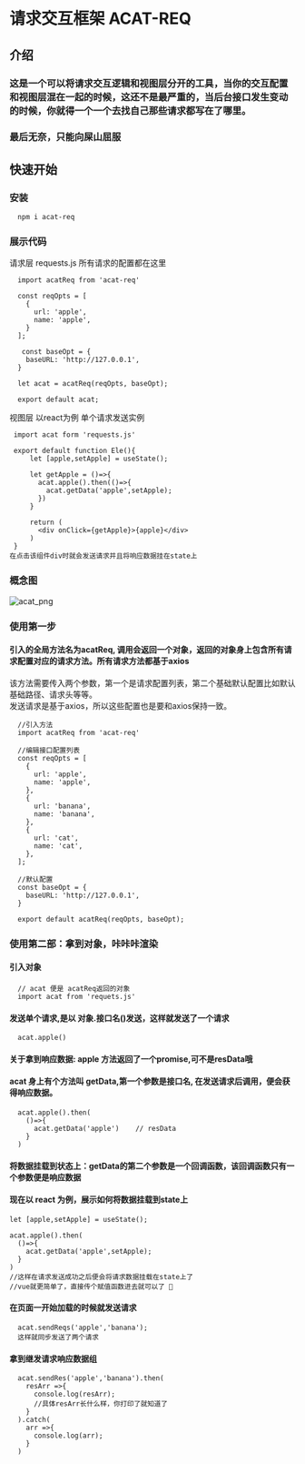# 请求交互框架 ACAT-REQ
## 介绍
  ### 这是一个可以将请求交互逻辑和视图层分开的工具，当你的交互配置和视图层混在一起的时候，这还不是最严重的，当后台接口发生变动的时候，你就得一个一个去找自己那些请求都写在了哪里。
  ### 最后无奈，只能向屎山屈服
## 快速开始
### 安装
```
  npm i acat-req 
```
### 展示代码
请求层 requests.js 所有请求的配置都在这里
```
  import acatReq from 'acat-req'
  
  const reqOpts = [
    {
      url: 'apple',
      name: 'apple',
    }
  ];
  
   const baseOpt = { 
    baseURL: 'http://127.0.0.1', 
  }
  
  let acat = acatReq(reqOpts, baseOpt);
  
  export default acat;
 ```
 视图层 以react为例 单个请求发送实例
 ```
  import acat form 'requests.js'
  
  export default function Ele(){
      let [apple,setApple] = useState();
      
      let getApple = ()=>{
        acat.apple().then(()=>{
          acat.getData('apple',setApple);
        })
      }
      
      return (
        <div onClick={getApple}>{apple}</div>
      )
  }
 在点击该组件div时就会发送请求并且将响应数据挂在state上
```
### 概念图
![acat_png](https://user-images.githubusercontent.com/80669557/174471480-551afe54-2e45-4d35-aefd-7789ee793c7d.png)

### 使用第一步

  #### 引入的全局方法名为acatReq, 调用会返回一个对象，返回的对象身上包含所有请求配置对应的请求方法。所有请求方法都基于axios
  该方法需要传入两个参数，第一个是请求配置列表，第二个基础默认配置比如默认基础路径、请求头等等。
  <br/>发送请求是基于axios，所以这些配置也是要和axios保持一致。
```
  //引入方法
  import acatReq from 'acat-req'
  
  //编辑接口配置列表
  const reqOpts = [
    {
      url: 'apple',
      name: 'apple',
    },
    {
      url: 'banana',
      name: 'banana',
    },
    {
      url: 'cat',
      name: 'cat',
    },
  ];
  
  //默认配置
  const baseOpt = {
    baseURL: 'http://127.0.0.1', 
  }
  
  export default acatReq(reqOpts, baseOpt);
```

### 使用第二部：拿到对象，咔咔咔渲染

#### 引入对象

```
  // acat 便是 acatReq返回的对象
  import acat from 'requets.js'
```

#### 发送单个请求,是以 对象.接口名()发送，这样就发送了一个请求
```
  acat.apple()
```

#### 关于拿到响应数据: apple 方法返回了一个promise,可不是resData哦
#### acat 身上有个方法叫 getData,第一个参数是接口名, 在发送请求后调用，便会获得响应数据。
```
  acat.apple().then(
    ()=>{
      acat.getData('apple')    // resData
    }
  )
```

#### 将数据挂载到状态上：getData的第二个参数是一个回调函数，该回调函数只有一个参数便是响应数据

#### 现在以 react 为例，展示如何将数据挂载到state上
```
let [apple,setApple] = useState();

acat.apple().then(
  ()=>{
    acat.getData('apple',setApple);
  }
)
//这样在请求发送成功之后便会将请求数据挂载在state上了
//vue就更简单了，直接传个赋值函数进去就可以了 🤤
```

#### 在页面一开始加载的时候就发送请求
```
  acat.sendReqs('apple','banana');
  这样就同步发送了两个请求
```

#### 拿到继发请求响应数据组
```
  acat.sendRes('apple','banana').then(
    resArr =>{
      console.log(resArr);
      //具体resArr长什么样，你打印了就知道了
    }
  ).catch(
    arr =>{
      console.log(arr);
    }
  )
```


